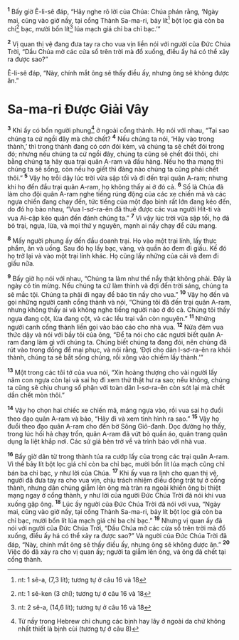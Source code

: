 <sup><b>1</b></sup> Bấy giờ Ê-li-sê đáp, “Hãy nghe rõ lời của Chúa: Chúa phán rằng, ‘Ngày mai, cũng vào giờ nầy, tại cổng Thành Sa-ma-ri, bảy lít[^1-5ef417ce-7976-4303-8304-cd075e6b679f] bột lọc giá còn ba chỉ[^2-5ef417ce-7976-4303-8304-cd075e6b679f] bạc, mười bốn lít[^3-5ef417ce-7976-4303-8304-cd075e6b679f] lúa mạch giá chỉ ba chỉ bạc.’”

<sup><b>2</b></sup> Vị quan thị vệ đang đưa tay ra cho vua vịn liền nói với người của Ðức Chúa Trời, “Dầu Chúa mở các cửa sổ trên trời mà đổ xuống, điều ấy há có thể xảy ra được sao?”

Ê-li-sê đáp, “Này, chính mắt ông sẽ thấy điều ấy, nhưng ông sẽ không được ăn.”

# Sa-ma-ri Ðược Giải Vây

<sup><b>3</b></sup> Khi ấy có bốn người phung[^4-5ef417ce-7976-4303-8304-cd075e6b679f] ở ngoài cổng thành. Họ nói với nhau, “Tại sao chúng ta cứ ngồi đây mà chờ chết? <sup><b>4</b></sup> Nếu chúng ta nói, ‘Hãy vào trong thành,’ thì trong thành đang có cơn đói kém, và chúng ta sẽ chết đói trong đó; nhưng nếu chúng ta cứ ngồi đây, chúng ta cũng sẽ chết đói thôi, chi bằng chúng ta hãy qua trại quân A-ram và đầu hàng. Nếu họ tha mạng thì chúng ta sẽ sống, còn nếu họ giết thì đàng nào chúng ta cũng phải chết thôi.” <sup><b>5</b></sup> Vậy họ trỗi dậy lúc trời vừa sập tối và đi đến trại quân A-ram; nhưng khi họ đến đầu trại quân A-ram, họ không thấy ai ở đó cả. <sup><b>6</b></sup> Số là Chúa đã làm cho đội quân A-ram nghe tiếng rúng động của các xe chiến mã và các ngựa chiến đang chạy đến, tức tiếng của một đạo binh rất lớn đang kéo đến, do đó họ bảo nhau, “Vua I-sơ-ra-ên đã thuê được các vua người Hít-ti và vua Ai-cập kéo quân đến đánh chúng ta.” <sup><b>7</b></sup> Vì vậy lúc trời vừa sập tối, họ đã bỏ trại, ngựa, lừa, và mọi thứ y nguyên, mạnh ai nấy chạy để cứu mạng.

<sup><b>8</b></sup> Mấy người phung ấy đến đầu doanh trại. Họ vào một trại lính, lấy thực phẩm, ăn và uống. Sau đó họ lấy bạc, vàng, và quần áo đem đi giấu. Kế đó họ trở lại và vào một trại lính khác. Họ cũng lấy những của cải và đem đi giấu nữa.

<sup><b>9</b></sup> Bấy giờ họ nói với nhau, “Chúng ta làm như thế nầy thật không phải. Ðây là ngày có tin mừng. Nếu chúng ta cứ làm thinh và đợi đến trời sáng, chúng ta sẽ mắc tội. Chúng ta phải đi ngay để báo tin nầy cho vua.” <sup><b>10</b></sup> Vậy họ đến và gọi những người canh cổng thành và nói, “Chúng tôi đã đến trại quân A-ram, nhưng không thấy ai và không nghe tiếng người nào ở đó cả. Chúng tôi thấy ngựa đang cột, lừa đang cột, và các lều trại vẫn còn nguyên.” <sup><b>11</b></sup> Những người canh cổng thành liền gọi vào báo cáo cho nhà vua. <sup><b>12</b></sup> Nửa đêm vua thức dậy và nói với bầy tôi của ông, “Ðể ta nói cho các ngươi biết quân A-ram đang làm gì với chúng ta. Chúng biết chúng ta đang đói, nên chúng đã rút vào trong đồng để mai phục, và nói rằng, ‘Ðợi cho dân I-sơ-ra-ên ra khỏi thành, chúng ta sẽ bắt sống chúng, rồi xông vào chiếm lấy thành.’”

<sup><b>13</b></sup> Một trong các tôi tớ của vua nói, “Xin hoàng thượng cho vài người lấy năm con ngựa còn lại và sai họ đi xem thử thật hư ra sao; nếu không, chúng ta cũng sẽ chịu chung số phận với toàn dân I-sơ-ra-ên còn sót lại mà chết dần chết mòn thôi.”

<sup><b>14</b></sup> Vậy họ chọn hai chiếc xe chiến mã, máng ngựa vào, rồi vua sai họ đuổi theo đạo quân A-ram và bảo, “Hãy đi và xem tình hình ra sao.” <sup><b>15</b></sup> Vậy họ đuổi theo đạo quân A-ram cho đến bờ Sông Giô-đanh. Dọc đường họ thấy, trong lúc hối hả chạy trốn, quân A-ram đã vứt bỏ quần áo, quân trang quân dụng la liệt khắp nơi. Các sứ giả bèn trở về và trình báo với nhà vua.

<sup><b>16</b></sup> Bấy giờ dân từ trong thành túa ra cướp lấy của trong các trại quân A-ram. Vì thế bảy lít bột lọc giá chỉ còn ba chỉ bạc, mười bốn lít lúa mạch cũng chỉ bán ba chỉ bạc, y như lời của Chúa. <sup><b>17</b></sup> Khi ấy vua ra lịnh cho quan thị vệ, người đã đưa tay ra cho vua vịn, chịu trách nhiệm điều động trật tự ở cổng thành, nhưng dân chúng giẫm lên ông mà tràn ra ngoài khiến ông bị thiệt mạng ngay ở cổng thành, y như lời của người Ðức Chúa Trời đã nói khi vua xuống gặp ông. <sup><b>18</b></sup> Lúc ấy người của Ðức Chúa Trời đã nói với vua, “Ngày mai, cũng vào giờ nầy, tại cổng Thành Sa-ma-ri, bảy lít bột lọc giá còn ba chỉ bạc, mười bốn lít lúa mạch giá chỉ ba chỉ bạc.” <sup><b>19</b></sup> Nhưng vị quan ấy đã nói với người của Ðức Chúa Trời, “Dầu Chúa mở các cửa sổ trên trời mà đổ xuống, điều ấy há có thể xảy ra được sao?” Và người của Ðức Chúa Trời đã đáp, “Này, chính mắt ông sẽ thấy điều ấy, nhưng ông sẽ không được ăn.” <sup><b>20</b></sup> Việc đó đã xảy ra cho vị quan ấy; người ta giẫm lên ông, và ông đã chết tại cổng thành.

[^1-5ef417ce-7976-4303-8304-cd075e6b679f]: nt: 1 sê-a, (7,3 lít); tương tự ở câu 16 và 18

[^2-5ef417ce-7976-4303-8304-cd075e6b679f]: nt: 1 sê-ken (3 chỉ); tương tự ở câu 16 và 18

[^3-5ef417ce-7976-4303-8304-cd075e6b679f]: nt: 2 sê-a, (14,6 lít); tương tự ở câu 16 và 18

[^4-5ef417ce-7976-4303-8304-cd075e6b679f]: Từ nầy trong Hebrew chỉ chung các bịnh hay lây ở ngoài da chứ không nhất thiết là bịnh cùi (tương tự ở câu 8)
